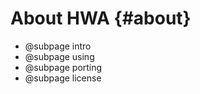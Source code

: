 
About HWA {#about}
=========

 * @subpage intro
 * @subpage using
 * @subpage porting
 * @subpage license
